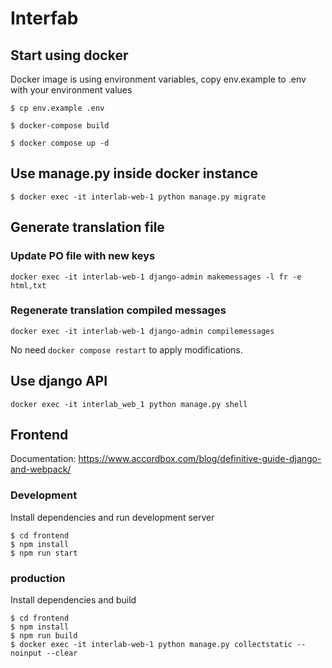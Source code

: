 # Interfab

## Start using docker

Docker image is using environment variables, copy env.example to .env with your environment values
```shell
$ cp env.example .env
```

```shell
$ docker-compose build
```

```shell
$ docker compose up -d
```

## Use manage.py inside docker instance

```shell
$ docker exec -it interlab-web-1 python manage.py migrate
```

## Generate translation file

### Update PO file with new keys
```shell
docker exec -it interlab-web-1 django-admin makemessages -l fr -e html,txt
```

### Regenerate translation compiled messages
```shell
docker exec -it interlab-web-1 django-admin compilemessages
```
No need `docker compose restart` to apply modifications. 

## Use django API
```shell
docker exec -it interlab_web_1 python manage.py shell
```

## Frontend 
Documentation: https://www.accordbox.com/blog/definitive-guide-django-and-webpack/

### Development
Install dependencies and run development server

```shell
$ cd frontend
$ npm install
$ npm run start
```

### production

Install dependencies and build
```shell
$ cd frontend
$ npm install
$ npm run build
$ docker exec -it interlab-web-1 python manage.py collectstatic --noinput --clear
```